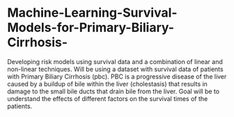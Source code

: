 # Machine-Learning-Survival-Models-for-Primary-Biliary-Cirrhosis-
Developing risk models using survival data and a combination of linear and non-linear techniques. Will be using a dataset with survival data of patients with Primary Biliary Cirrhosis (pbc). PBC is a progressive disease of the liver caused by a buildup of bile within the liver (cholestasis) that results in damage to the small bile ducts that drain bile from the liver. Goal will be to understand the effects of different factors on the survival times of the patients.
